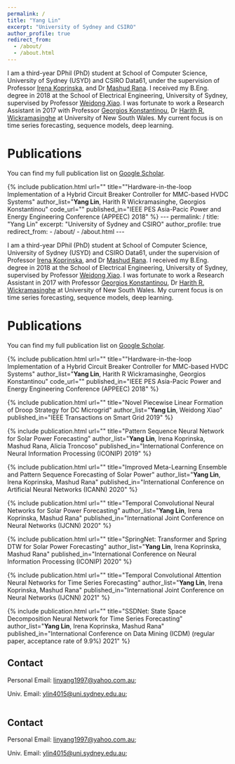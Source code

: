 ```yaml
---
permalink: /
title: "Yang Lin"
excerpt: "University of Sydney and CSIRO"
author_profile: true
redirect_from: 
  - /about/
  - /about.html
---
```


I am a third-year DPhil (PhD) student at School of Computer Science, University of Sydney (USYD) and CSIRO Data61, under the supervision of Professor [Irena Koprinska](https://www.sydney.edu.au/engineering/about/our-people/academic-staff/irena-koprinska.html), and Dr [Mashud Rana](https://people.csiro.au/r/m/mdmashud-rana). I received my B.Eng. degree in 2018 at the School of Electrical Engineering, University of Sydney, supervised by Professor [Weidong Xiao](https://www.sydney.edu.au/engineering/about/our-people/academic-staff/weidong-xiao.html). I was fortunate to work a Research Assistant  in 2017 with Professor [Georgios Konstantinou](https://research.unsw.edu.au/people/dr-georgios-konstantinou), Dr [Harith R. Wickramasinghe](https://www.unsw.edu.au/engineering/our-people/harith-wickramasinghe) at University of New South Wales. 
My current focus is on time series forecasting, sequence models, deep learning.

Publications
======
You can find my full publication list on [Google Scholar](https://scholar.google.com/citations?user=PoAvGRMAAAAJ).

<table width="100%">
	<!-- publication 1 -->
	{%  include publication.html 
		url=""
		title=""Hardware-in-the-loop Implementation of a Hybrid Circuit Breaker Controller for MMC-based HVDC Systems" 
		author_list="<b>Yang Lin</b>, Harith R Wickramasinghe, Georgios Konstantinou"
		code_url=""
		published_in="IEEE PES Asia-Pacic Power and Energy Engineering Conference (APPEEC) 2018"
	%}	
---
permalink: /
title: "Yang Lin"
excerpt: "University of Sydney and CSIRO"
author_profile: true
redirect_from: 
  - /about/
  - /about.html
---

I am a third-year DPhil (PhD) student at School of Computer Science, University of Sydney (USYD) and CSIRO Data61, under the supervision of Professor [Irena Koprinska](https://www.sydney.edu.au/engineering/about/our-people/academic-staff/irena-koprinska.html), and Dr [Mashud Rana](https://people.csiro.au/r/m/mdmashud-rana). I received my B.Eng. degree in 2018 at the School of Electrical Engineering, University of Sydney, supervised by Professor [Weidong Xiao](https://www.sydney.edu.au/engineering/about/our-people/academic-staff/weidong-xiao.html). I was fortunate to work a Research Assistant  in 2017 with Professor [Georgios Konstantinou](https://research.unsw.edu.au/people/dr-georgios-konstantinou), Dr [Harith R. Wickramasinghe](https://www.unsw.edu.au/engineering/our-people/harith-wickramasinghe) at University of New South Wales. 
My current focus is on time series forecasting, sequence models, deep learning.

Publications
======
You can find my full publication list on [Google Scholar](https://scholar.google.com/citations?user=PoAvGRMAAAAJ).

<!-- publication 1 -->
{%  include publication.html 
	url=""
	title=""Hardware-in-the-loop Implementation of a Hybrid Circuit Breaker Controller for MMC-based HVDC Systems" 
	author_list="<b>Yang Lin</b>, Harith R Wickramasinghe, Georgios Konstantinou"
	code_url=""
	published_in="IEEE PES Asia-Pacic Power and Energy Engineering Conference (APPEEC) 2018"
%}	
<!-- publication 2 -->
{%  include publication.html 
	url=""
	title="Novel Piecewise Linear Formation of Droop Strategy for DC Microgrid" 
	author_list="<b>Yang Lin</b>, Weidong Xiao"
	published_in="IEEE Transactions on Smart Grid 2019"
%}	
<!-- publication 3 -->
{%  include publication.html 
	url=""
	title="Pattern Sequence Neural Network for Solar Power Forecasting" 
	author_list="<b>Yang Lin</b>, Irena Koprinska, Mashud Rana, Alicia Troncoso"
	published_in="International Conference on Neural Information Processing (ICONIP) 2019"
%}	
<!-- publication 4 -->
{%  include publication.html 
	url=""
	title="Improved Meta-Learning Ensemble and Pattern Sequence Forecasting of Solar Power" 
	author_list="<b>Yang Lin</b>, Irena Koprinska, Mashud Rana"
	published_in="International Conference on Artificial Neural Networks (ICANN) 2020"
%}	
<!-- publication 5 -->
{%  include publication.html 
	url=""
	title="Temporal Convolutional Neural Networks for Solar Power Forecasting" 
	author_list="<b>Yang Lin</b>, Irena Koprinska, Mashud Rana"
	published_in="International Joint Conference on Neural Networks (IJCNN) 2020"
%}		
<!-- publication 6 -->
{%  include publication.html 
	url=""
	title="SpringNet: Transformer and Spring DTW for Solar Power Forecasting" 
	author_list="<b>Yang Lin</b>, Irena Koprinska, Mashud Rana"
	published_in="International Conference on Neural Information Processing (ICONIP) 2020"
%}	
<!-- publication 7 -->
{%  include publication.html 
	url=""
	title="Temporal Convolutional Attention Neural Networks for Time Series Forecasting" 
	author_list="<b>Yang Lin</b>, Irena Koprinska, Mashud Rana"
	published_in="International Joint Conference on Neural Networks (IJCNN) 2021"
%}	
<!-- publication 8 -->
{%  include publication.html 
	url=""
	title="SSDNet: State Space Decomposition Neural Network for Time Series Forecasting" 
	author_list="<b>Yang Lin</b>, Irena Koprinska, Mashud Rana"
	published_in="International Conference on Data Mining (ICDM) (regular paper, acceptance rate of 9.9%) 2021"
%}	


## Contact
Personal Email: [linyang1997@yahoo.com.au](linyang1997@yahoo.com.au);

Univ. Email: [ylin4015@uni.sydney.edu.au](mailto:ylin4015@uni.sydney.edu.au);

</table>


## Contact
Personal Email: [linyang1997@yahoo.com.au](linyang1997@yahoo.com.au);

Univ. Email: [ylin4015@uni.sydney.edu.au](mailto:ylin4015@uni.sydney.edu.au);
